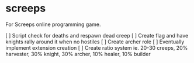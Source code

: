 # screeps
For Screeps online programming game.

[ ] Script check for deaths and respawn dead creep
[ ] Create flag and have knights rally around it when no hostiles
[ ] Create archer role
[ ] Eventually implement extension creation
[ ] Create ratio system ie. 20-30 creeps, 20% harvester, 30% knight,
        30% archer, 10% healer, 10% builder
